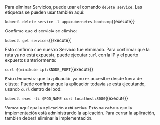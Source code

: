 Para eliminar Servicios, puede usar el comando `delete service`. Las etiquetas se pueden usar también aquí:

`kubectl delete service -l app=kubernetes-bootcamp`{{execute}}

Confirme que el servicio se elimino:

`kubectl get services`{{execute}}

Esto confirma que nuestro Servicio fue eliminado. Para confirmar que la ruta ya no está expuesta, puede ejecutar `curl` con la IP y el puerto expuestos anteriormente:

`curl $(minikube ip):$NODE_PORT`{{execute}}

Esto demuestra que la aplicación ya no es accesible desde fuera del clúster.
Puede confirmar que la aplicación todavía se está ejecutando, usando `curl` dentro del pod:

`kubectl exec -ti $POD_NAME curl localhost:8080`{{execute}}

Vemos aquí que la aplicación está activa. Esto se debe a que la implementación está administrando la aplicación. Para cerrar la aplicación, también deberá eliminar la implementación.
